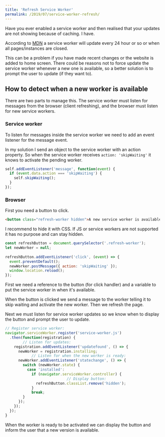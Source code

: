 ```yaml
---
title: 'Refresh Service Worker'
permalink: /2019/07/service-worker-refresh/
---
```


Have you ever enabled a service worker and then realised that your updates are not showing because of caching. I have.

According to [MDN](https://developer.mozilla.org/en-US/docs/Web/API/Service_Worker_API "Service Worker API") a service worker will update every 24 hour or so or when all pages/instances are closed.

This can be a problem if you have made recent changes or the website is added to home screen. There could be reasons not to force update the service worker whenever a new one is available, so a better solution is to prompt the user to update (if they want to).

## How to detect when a new worker is available

There are two parts to manage this. The service worker must listen for messages from the browser (client refreshing), and the browser must listen for new service workers.

### Service worker

To listen for messages inside the service worker we need to add an event listener for the message event.

In my solution I send an object to the service worker with an action property. So when the service worker receives `action: 'skipWaiting'` it knows to activate the pending worker.

``` javascript
self.addEventListener('message', function(event) {
  if (event.data.action === 'skipWaiting') {
    self.skipWaiting();
  }
});
```

### Browser

First you need a button to click.

``` html
<button class="refresh-worker hidden">A new service worker is available, click to reload</button>
```

I recommend to hide it with CSS. If JS or service workers are not supported it has no purpose and can stay hidden.

``` javascript
const refreshButton = document.querySelector('.refresh-worker');
let newWorker = null;
    
refreshButton.addEventListener('click', (event) => {
  event.preventDefault();
  newWorker.postMessage({ action: 'skipWaiting' });
  window.location.reload();
});
```

First we need a reference to the button (for click handler) and a variable to put the service worker in when it's available.

When the button is clicked we send a message to the worker telling it to skip waiting and activate the new worker. Then we refresh the page.

Next we must listen for service worker updates so we know when to display the button and prompt the user to update.

```javascript
// Register service worker:
navigator.serviceWorker.register('service-worker.js')
  .then(function(registration) {
 		// Listen for updates:
    registration.addEventListener('updatefound', () => {
      newWorker = registration.installing;
			// Listen for when the new worker is ready:
      newWorker.addEventListener('statechange', () => {
        switch (newWorker.state) {
          case 'installed':
            if (navigator.serviceWorker.controller) {
 							// Display button:
              refreshButton.classList.remove('hidden');
            }
            break;
        }
      });
    });
  });
}
```

When the worker is ready to be activated we can display the button and inform the user that a new version is available.